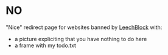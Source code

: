 NO
==

"Nice" redirect page for websites banned by [LeechBlock](https://addons.mozilla.org/fr/firefox/addon/leechblock/) with:
- a picture expliciting that you have nothing to do here
- a frame with my todo.txt